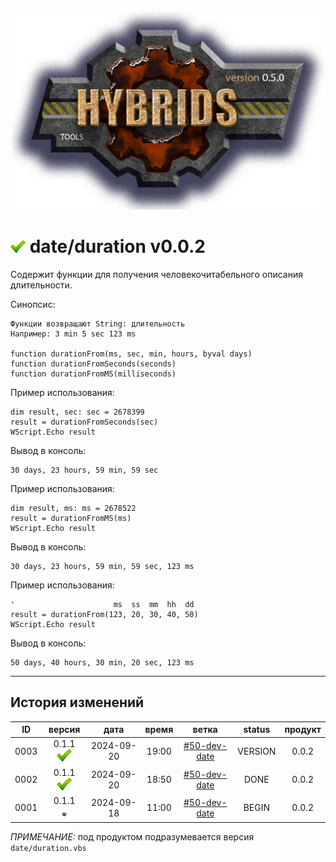 [![logo](../../logo.png)](../../docs.md "documentation") 

[M]: ../date.md        "родитель"
[P]: ../../icons/progress.png  "в процессе..."
[S]: ../../icons/success.png   "ошибок не обнаружено"
[E]: ../../icons/empty.png     "нет данных"

[![S]][M] date/duration v0.0.2
==============================
Содержит функции для получения человекочитабельного описания длительности.  

Cинопсис:  

```vbs
Функции возвращают String: длительность
Например: 3 min 5 sec 123 ms

function durationFrom(ms, sec, min, hours, byval days)
function durationFromSeconds(seconds)
function durationFromMS(milliseconds)
```

Пример использования:  

```vbs
dim result, sec: sec = 2678399
result = durationFromSeconds(sec)
WScript.Echo result
```

Вывод в консоль:  
```
30 days, 23 hours, 59 min, 59 sec
```

Пример использования:  

```vbs
dim result, ms: ms = 2678522
result = durationFromMS(ms)
WScript.Echo result
```

Вывод в консоль:  
```
30 days, 23 hours, 59 min, 59 sec, 123 ms
```

Пример использования:  

```vbs
'                      ms  ss  mm  hh  dd
result = durationFrom(123, 20, 30, 40, 50)
WScript.Echo result
```

Вывод в консоль:  
```
50 days, 40 hours, 30 min, 20 sec, 123 ms
```


--------------------------------------------------------------------------------

История изменений 
-----------------

| **ID** |      версия     |    дата    | время |     ветка      | status  | продукт |  
|:------:|:---------------:|:----------:|:-----:|:--------------:|:-------:|:-------:|  
|  0003  | 0.1.1 [![S]][M] | 2024-09-20 | 19:00 | [#50-dev-date] | VERSION |  0.0.2  |  
|  0002  | 0.1.1 [![S]][M] | 2024-09-20 | 18:50 | [#50-dev-date] |  DONE   |  0.0.2  |  
|  0001  | 0.1.1 [![E]][M] | 2024-09-18 | 11:00 | [#50-dev-date] |  BEGIN  |  0.0.2  |  

*ПРИМЕЧАНИЕ:* под продуктом подразумевается версия `date/duration.vbs`  

[#50-dev-date]:  ../../history.md#-v050-dev
